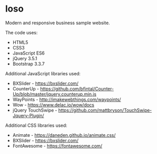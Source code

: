 # loso
Modern and responsive business sample website.

The code uses:
* HTML5
* CSS3
* JavaScript ES6
* jQuery 3.5.1
* Bootstrap 3.3.7

Additional JavaScript libraries used:
* BXSlider - https://bxslider.com/
* CounterUp - https://github.com/bfintal/Counter-Up/blob/master/jquery.counterup.min.js
* WayPoints - http://imakewebthings.com/waypoints/
* Wow - https://www.delac.io/wow/docs
* jQuery TouchSwipe - https://github.com/mattbryson/TouchSwipe-Jquery-Plugin/

Additional CSS libraries used:
* Animate - https://daneden.github.io/animate.css/
* BXSlider - https://bxslider.com/
* FontAwesome - https://fontawesome.com/